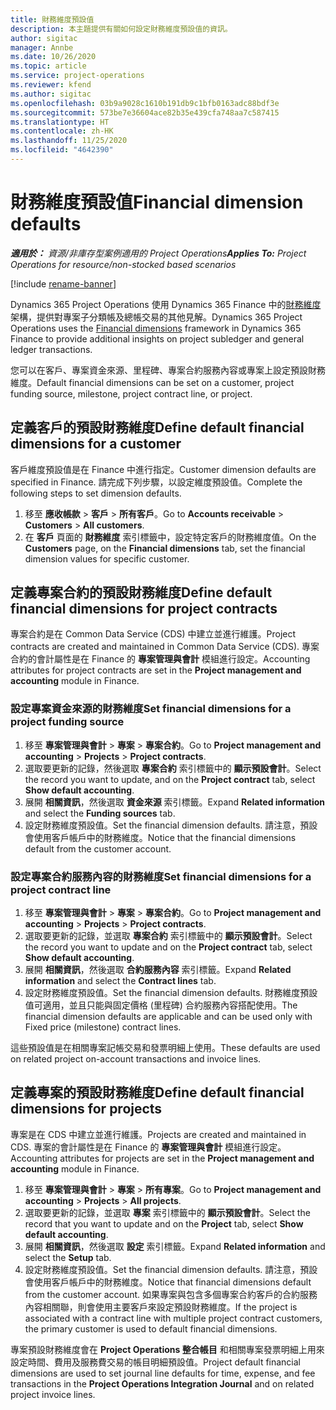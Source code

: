 ```yaml
---
title: 財務維度預設值
description: 本主題提供有關如何設定財務維度預設值的資訊。
author: sigitac
manager: Annbe
ms.date: 10/26/2020
ms.topic: article
ms.service: project-operations
ms.reviewer: kfend
ms.author: sigitac
ms.openlocfilehash: 03b9a9028c1610b191db9c1bfb0163adc88bdf3e
ms.sourcegitcommit: 573be7e36604ace82b35e439cfa748aa7c587415
ms.translationtype: HT
ms.contentlocale: zh-HK
ms.lasthandoff: 11/25/2020
ms.locfileid: "4642390"
---
```

# <a name="financial-dimension-defaults"></a><span data-ttu-id="d56d5-103">財務維度預設值</span><span class="sxs-lookup"><span data-stu-id="d56d5-103">Financial dimension defaults</span></span>

<span data-ttu-id="d56d5-104">_**適用於：** 資源/非庫存型案例適用的 Project Operations_</span><span class="sxs-lookup"><span data-stu-id="d56d5-104">_**Applies To:** Project Operations for resource/non-stocked based scenarios_</span></span>

[!include [rename-banner](~/includes/cc-data-platform-banner.md)]

<span data-ttu-id="d56d5-105">Dynamics 365 Project Operations 使用 Dynamics 365 Finance 中的[財務維度](https://docs.microsoft.com/dynamics365/finance/general-ledger/financial-dimensions)架構，提供對專案子分類帳及總帳交易的其他見解。</span><span class="sxs-lookup"><span data-stu-id="d56d5-105">Dynamics 365 Project Operations uses the [Financial dimensions](https://docs.microsoft.com/dynamics365/finance/general-ledger/financial-dimensions) framework in Dynamics 365 Finance to provide additional insights on project subledger and general ledger transactions.</span></span>

<span data-ttu-id="d56d5-106">您可以在客戶、專案資金來源、里程碑、專案合約服務內容或專案上設定預設財務維度。</span><span class="sxs-lookup"><span data-stu-id="d56d5-106">Default financial dimensions can be set on a customer, project funding source, milestone, project contract line, or project.</span></span>

## <a name="define-default-financial-dimensions-for-a-customer"></a><span data-ttu-id="d56d5-107">定義客戶的預設財務維度</span><span class="sxs-lookup"><span data-stu-id="d56d5-107">Define default financial dimensions for a customer</span></span>

<span data-ttu-id="d56d5-108">客戶維度預設值是在 Finance 中進行指定。</span><span class="sxs-lookup"><span data-stu-id="d56d5-108">Customer dimension defaults are specified in Finance.</span></span> <span data-ttu-id="d56d5-109">請完成下列步驟，以設定維度預設值。</span><span class="sxs-lookup"><span data-stu-id="d56d5-109">Complete the following steps to set dimension defaults.</span></span>

1. <span data-ttu-id="d56d5-110">移至 **應收帳款** > **客戶** > **所有客戶**。</span><span class="sxs-lookup"><span data-stu-id="d56d5-110">Go to **Accounts receivable** > **Customers** > **All customers**.</span></span>
2. <span data-ttu-id="d56d5-111">在 **客戶** 頁面的 **財務維度** 索引標籤中，設定特定客戶的財務維度值。</span><span class="sxs-lookup"><span data-stu-id="d56d5-111">On the **Customers** page, on the **Financial dimensions** tab, set the financial dimension values for specific customer.</span></span>

## <a name="define-default-financial-dimensions-for-project-contracts"></a><span data-ttu-id="d56d5-112">定義專案合約的預設財務維度</span><span class="sxs-lookup"><span data-stu-id="d56d5-112">Define default financial dimensions for project contracts</span></span>

<span data-ttu-id="d56d5-113">專案合約是在 Common Data Service (CDS) 中建立並進行維護。</span><span class="sxs-lookup"><span data-stu-id="d56d5-113">Project contracts are created and maintained in Common Data Service (CDS).</span></span> <span data-ttu-id="d56d5-114">專案合約的會計屬性是在 Finance 的 **專案管理與會計** 模組進行設定。</span><span class="sxs-lookup"><span data-stu-id="d56d5-114">Accounting attributes for project contracts are set in the **Project management and accounting** module in Finance.</span></span>

### <a name="set-financial-dimensions-for-a-project-funding-source"></a><span data-ttu-id="d56d5-115">設定專案資金來源的財務維度</span><span class="sxs-lookup"><span data-stu-id="d56d5-115">Set financial dimensions for a project funding source</span></span>

1. <span data-ttu-id="d56d5-116">移至 **專案管理與會計** > **專案** > **專案合約**。</span><span class="sxs-lookup"><span data-stu-id="d56d5-116">Go to **Project management and accounting** > **Projects** > **Project contracts**.</span></span>
2. <span data-ttu-id="d56d5-117">選取要更新的記錄，然後選取 **專案合約** 索引標籤中的 **顯示預設會計**。</span><span class="sxs-lookup"><span data-stu-id="d56d5-117">Select the record you want to update, and on the **Project contract** tab, select **Show default accounting**.</span></span>
3. <span data-ttu-id="d56d5-118">展開 **相關資訊**，然後選取 **資金來源** 索引標籤。</span><span class="sxs-lookup"><span data-stu-id="d56d5-118">Expand **Related information** and select the **Funding sources** tab.</span></span>
4. <span data-ttu-id="d56d5-119">設定財務維度預設值。</span><span class="sxs-lookup"><span data-stu-id="d56d5-119">Set the financial dimension defaults.</span></span> <span data-ttu-id="d56d5-120">請注意，預設會使用客戶帳戶中的財務維度。</span><span class="sxs-lookup"><span data-stu-id="d56d5-120">Notice that the financial dimensions default from the customer account.</span></span>

### <a name="set-financial-dimensions-for-a-project-contract-line"></a><span data-ttu-id="d56d5-121">設定專案合約服務內容的財務維度</span><span class="sxs-lookup"><span data-stu-id="d56d5-121">Set financial dimensions for a project contract line</span></span>

1. <span data-ttu-id="d56d5-122">移至 **專案管理與會計** > **專案** > **專案合約**。</span><span class="sxs-lookup"><span data-stu-id="d56d5-122">Go to **Project management and accounting** > **Projects** > **Project contracts**.</span></span>
2. <span data-ttu-id="d56d5-123">選取要更新的記錄，並選取 **專案合約** 索引標籤中的 **顯示預設會計**。</span><span class="sxs-lookup"><span data-stu-id="d56d5-123">Select the record you want to update and on the **Project contract** tab, select **Show default accounting**.</span></span>
3. <span data-ttu-id="d56d5-124">展開 **相關資訊**，然後選取 **合約服務內容** 索引標籤。</span><span class="sxs-lookup"><span data-stu-id="d56d5-124">Expand **Related information** and select the **Contract lines** tab.</span></span>
4. <span data-ttu-id="d56d5-125">設定財務維度預設值。</span><span class="sxs-lookup"><span data-stu-id="d56d5-125">Set the financial dimension defaults.</span></span> <span data-ttu-id="d56d5-126">財務維度預設值可適用，並且只能與固定價格 (里程碑) 合約服務內容搭配使用。</span><span class="sxs-lookup"><span data-stu-id="d56d5-126">The financial dimension defaults are applicable and can be used only with Fixed price (milestone) contract lines.</span></span>

<span data-ttu-id="d56d5-127">這些預設值是在相關專案記帳交易和發票明細上使用。</span><span class="sxs-lookup"><span data-stu-id="d56d5-127">These defaults are used on related project on-account transactions and invoice lines.</span></span>

## <a name="define-default-financial-dimensions-for-projects"></a><span data-ttu-id="d56d5-128">定義專案的預設財務維度</span><span class="sxs-lookup"><span data-stu-id="d56d5-128">Define default financial dimensions for projects</span></span>

<span data-ttu-id="d56d5-129">專案是在 CDS 中建立並進行維護。</span><span class="sxs-lookup"><span data-stu-id="d56d5-129">Projects are created and maintained in CDS.</span></span> <span data-ttu-id="d56d5-130">專案的會計屬性是在 Finance 的 **專案管理與會計** 模組進行設定。</span><span class="sxs-lookup"><span data-stu-id="d56d5-130">Accounting attributes for projects are set in the **Project management and accounting** module in Finance.</span></span>

1. <span data-ttu-id="d56d5-131">移至 **專案管理與會計** > **專案** > **所有專案**。</span><span class="sxs-lookup"><span data-stu-id="d56d5-131">Go to **Project management and accounting** > **Projects** > **All projects**.</span></span>
2. <span data-ttu-id="d56d5-132">選取要更新的記錄，並選取 **專案** 索引標籤中的 **顯示預設會計**。</span><span class="sxs-lookup"><span data-stu-id="d56d5-132">Select the record that you want to update and on the **Project** tab, select **Show default accounting**.</span></span>
3. <span data-ttu-id="d56d5-133">展開 **相關資訊**，然後選取 **設定** 索引標籤。</span><span class="sxs-lookup"><span data-stu-id="d56d5-133">Expand **Related information** and select the **Setup** tab.</span></span>
4. <span data-ttu-id="d56d5-134">設定財務維度預設值。</span><span class="sxs-lookup"><span data-stu-id="d56d5-134">Set the financial dimension defaults.</span></span> <span data-ttu-id="d56d5-135">請注意，預設會使用客戶帳戶中的財務維度。</span><span class="sxs-lookup"><span data-stu-id="d56d5-135">Notice that financial dimensions default from the customer account.</span></span> <span data-ttu-id="d56d5-136">如果專案與包含多個專案合約客戶的合約服務內容相關聯，則會使用主要客戶來設定預設財務維度。</span><span class="sxs-lookup"><span data-stu-id="d56d5-136">If the project is associated with a contract line with multiple project contract customers, the primary customer is used to default financial dimensions.</span></span>

<span data-ttu-id="d56d5-137">專案預設財務維度會在 **Project Operations 整合帳目** 和相關專案發票明細上用來設定時間、費用及服務費交易的帳目明細預設值。</span><span class="sxs-lookup"><span data-stu-id="d56d5-137">Project default financial dimensions are used to set journal line defaults for time, expense, and fee transactions in the **Project Operations Integration Journal** and on related project invoice lines.</span></span>
